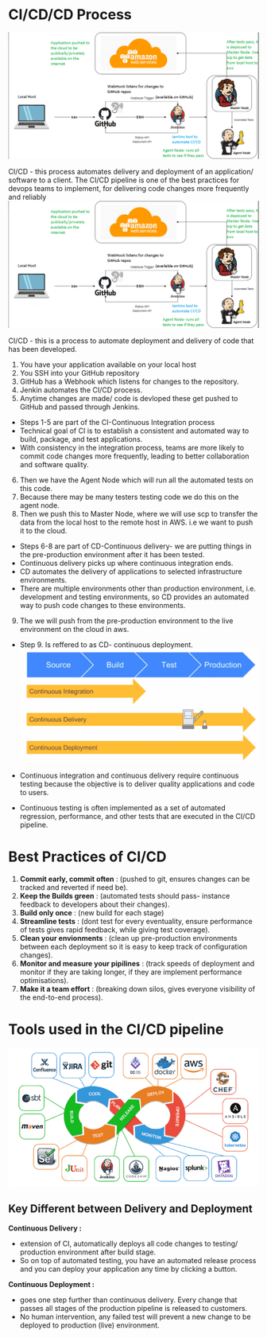 # CI/CD/CD Process
![CI_CD](diagram_CI_CD.png)

CI/CD - this process automates delivery and deployment of an application/ software to a client.
The CI/CD pipeline is one of the best practices for devops teams to implement, for delivering code changes more frequently and reliably
![CI_CD](diagram_CI_CD.png)

CI/CD - this is a process to automate deployment and delivery of code that has been developed.

1. You have your application available on your local host
2. You SSH into your GitHub repository
3. GitHub has a Webhook which listens for changes to the repository.
4. Jenkin automates the CI/CD process.
5. Anytime changes are made/ code is devloped these get pushed to GitHub and passed through Jenkins.
- Steps 1-5 are part of the CI-Continuous Integration process
- Technical goal of CI is to establish a consistent and automated way to build, package, and test applications.
- With consistency in the integration process, teams are more likely to commit code changes more frequently, leading to better collaboration and software quality.

6. Then we have the Agent Node which will run all the automated tests on this code.
7. Because there may be many testers testing code we do this on the agent node.
8. Then we push this to Master Node, where we will use scp to transfer the data from the local host to the remote host in AWS. i.e we want to push it to the cloud.
- Steps 6-8 are part of CD-Continuous delivery- we are putting things in the pre-production environment after it has been tested.
- Continuous delivery picks up where continuous integration ends. 
- CD automates the delivery of applications to selected infrastructure environments. 
- There are multiple environments other than production environment, i.e. development and testing environments, so CD provides an automated way to push code changes to these environments.

9. The we will push from the pre-production environment to the live environment on the cloud in aws.
- Step 9. Is reffered to as CD- continuous deployment.
![CI_CD_CD_process](CI_CD_CD_process.png)

- Continuous integration and continuous delivery require continuous testing because the objective is to deliver quality applications and code to users. 
- Continuous testing is often implemented as a set of automated regression, performance, and other tests that are executed in the CI/CD pipeline.

# Best Practices of CI/CD
1. **Commit early, commit often** : (pushed to git, ensures changes can be tracked and reverted if need be).
2. **Keep the Builds green** : (automated tests should pass- instance feedback to developers about their changes).
3. **Build only once** : (new build for each stage)
4. **Streamline tests** : (dont test for every eventuality, ensure performance of tests gives rapid feedback, while giving test coverage).
5. **Clean your envionments** : (clean up pre-production environments between each deployment so it is easy to keep track of configuration changes).
6. **Monitor and measure your pipilines** : (track speeds of deployment and monitor if they are taking longer, if they are implement performance optimisations).
7. **Make it a team effort** : (breaking down silos, gives everyone visibility of the end-to-end process).

# Tools used in the CI/CD pipeline
![CI_CD](devops-tools.png)

## Key Different between Delivery and Deployment
**Continuous Delivery :** 
- extension of CI, automatically deploys all code changes to testing/ production environment after build stage.
- So on top of automated testing, you have an automated release process and you can deploy your application any time by clicking a button. 

**Continuous Deployment :** 
- goes one step further than continuous delivery. Every change that passes all stages of the production pipeline is released to customers. 
- No human intervention, any failed test will prevent a new change to be deployed to production (live) environment.
